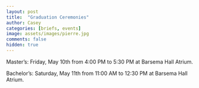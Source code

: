```yaml
---
layout: post
title:  "Graduation Ceremonies"
author: Casey
categories: [briefs, events]
image: assets/images/pierre.jpg
comments: false
hidden: true
---
```


Master’s: Friday, May 10th from 4:00 PM to 5:30 PM at Barsema Hall Atrium.

Bachelor’s: Saturday, May 11th from 11:00 AM to 12:30 PM at Barsema Hall Atrium.
